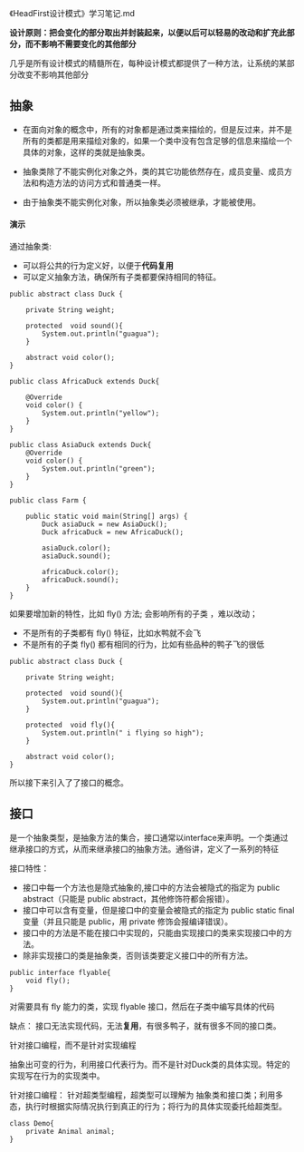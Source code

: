 《HeadFirst设计模式》学习笔记.md

**设计原则：把会变化的部分取出并封装起来，以便以后可以轻易的改动和扩充此部分，而不影响不需要变化的其他部分**

几乎是所有设计模式的精髓所在，每种设计模式都提供了一种方法，让系统的某部分改变不影响其他部分


## 抽象

- 在面向对象的概念中，所有的对象都是通过类来描绘的，但是反过来，并不是所有的类都是用来描绘对象的，如果一个类中没有包含足够的信息来描绘一个具体的对象，这样的类就是抽象类。

- 抽象类除了不能实例化对象之外，类的其它功能依然存在，成员变量、成员方法和构造方法的访问方式和普通类一样。

- 由于抽象类不能实例化对象，所以抽象类必须被继承，才能被使用。

#### 演示

通过抽象类:
- 可以将公共的行为定义好，以便于**代码复用**
- 可以定义抽象方法，确保所有子类都要保持相同的特征。

```
public abstract class Duck {

    private String weight;

    protected  void sound(){
        System.out.println("guagua");
    }

    abstract void color();
}
```

```
public class AfricaDuck extends Duck{

    @Override
    void color() {
        System.out.println("yellow");
    }
}

```

```
public class AsiaDuck extends Duck{
    @Override
    void color() {
        System.out.println("green");
    }
}
```

```
public class Farm {

    public static void main(String[] args) {
        Duck asiaDuck = new AsiaDuck();
        Duck africaDuck = new AfricaDuck();

        asiaDuck.color();
        asiaDuck.sound();

        africaDuck.color();
        africaDuck.sound();
    }
}
```

如果要增加新的特性，比如 fly() 方法; 会影响所有的子类 ，难以改动；
- 不是所有的子类都有 fly() 特征，比如水鸭就不会飞
- 不是所有的子类 fly() 都有相同的行为，比如有些品种的鸭子飞的很低

```
public abstract class Duck {

    private String weight;

    protected  void sound(){
        System.out.println("guagua");
    }

    protected  void fly(){
        System.out.println(" i flying so high");
    }

    abstract void color();
}
```

所以接下来引入了了接口的概念。

## 接口

是一个抽象类型，是抽象方法的集合，接口通常以interface来声明。一个类通过继承接口的方式，从而来继承接口的抽象方法。通俗讲，定义了一系列的特征

接口特性：
- 接口中每一个方法也是隐式抽象的,接口中的方法会被隐式的指定为 public abstract（只能是 public abstract，其他修饰符都会报错）。
- 接口中可以含有变量，但是接口中的变量会被隐式的指定为 public static final 变量（并且只能是 public，用 private 修饰会报编译错误）。
- 接口中的方法是不能在接口中实现的，只能由实现接口的类来实现接口中的方法。
- 除非实现接口的类是抽象类，否则该类要定义接口中的所有方法。

```
public interface flyable{
    void fly();
}
```

对需要具有 fly 能力的类，实现 flyable 接口，然后在子类中编写具体的代码

缺点： 接口无法实现代码，无法**复用**，有很多鸭子，就有很多不同的接口类。

针对接口编程，而不是针对实现编程

抽象出可变的行为，利用接口代表行为。而不是针对Duck类的具体实现。特定的实现写在行为的实现类中。

针对接口编程： 针对超类型编程，超类型可以理解为 抽象类和接口类；利用多态，执行时根据实际情况执行到真正的行为；将行为的具体实现委托给超类型。

```
class Demo{
    private Animal animal;
}
```










